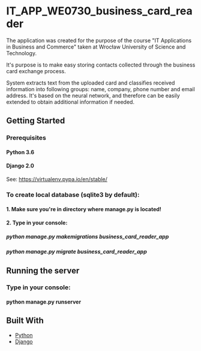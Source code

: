# IT_APP_WE0730_business_card_reader

The application was created for the purpose of the course
"IT Applications in Business and Commerce" taken at Wrocław University of Science and Technology.

It's purpose is to make easy storing contacts collected through the business card exchange process.

System extracts text from the uploaded card and classifies received information into following groups: name, company, phone number and email address. It's based on the neural network, and therefore can be easily extended to obtain additional information if needed.

## Getting Started

### Prerequisites
#### Python 3.6
#### Django 2.0

See: https://virtualenv.pypa.io/en/stable/

### To create local database (sqlite3 by default):
#### 1. Make sure you're in directory where manage.py is located!
#### 2. Type in your console:
##### python manage.py makemigrations business_card_reader_app
##### python manage.py migrate business_card_reader_app

## Running the server
### Type in your console:
#### python manage.py runserver


## Built With

* [Python]()
* [Django]()

